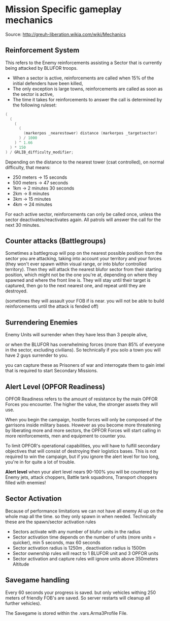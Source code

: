 # Mission Specific gameplay mechanics
Source: http://greuh-liberation.wikia.com/wiki/Mechanics

## Reinforcement System
This refers to the Enemy reinforcements assisting a Sector that is currently being attacked by BLUFOR troops.

* When a sector is active, reinforcements are called when 15% of the initial defenders have been killed,
* The only exception is large towns, reinforcements are called as soon as the sector is active,
* The time it takes for reinforcements to answer the call is determined by the following ruleset:

```cpp
(
  (
    (
      (
        (markerpos _nearestower) distance (markerpos _targetsector)
      ) / 1000
    ) ^ 1.66
  ) * 150
) / GRLIB_difficulty_modifier;
```
Depending on the distance to the nearest tower  (csat controlled), on normal difficulty, that means:

* 250 meters -> 15 seconds
* 500 meters -> 47 seconds
* 1km -> 2 minutes 30 seconds
* 2km -> 8 minutes
* 3km -> 15 minutes
* 4km -> 24 minutes

For each active sector, reinforcements can only be called once, unless the sector deactivates/reactivates again. All patrols will answer the call for the next 30 minutes.

## Counter attacks (Battlegroups)
Sometimes a battlegroup will pop on the nearest possible position from the sector you are attacking, taking into account your territory and your forces (they won't ever spawn within visual range, or into blufor controlled territory). Then they will attack the nearest blufor sector from their starting position, which might not be the one you're at, depending on where they spawned and where the front line is. They will stay until their target is captured, then go to the next nearest one, and repeat until they are destroyed.

(sometimes they will assault your FOB if is near. you will not be able to build reinforcements until the attack is fended off)

## Surrendering Enemies
Enemy Units will surrender when they have less than 3 people alive,

or when the BLUFOR has overwhelming forces (more than 85% of everyone in the sector, excluding civilians). So technically if you solo a town you will have 2 guys surrender to you.

you can capture these as Prisoners of war and interrogate them to gain intel that is required to start Secondary Missions.

## Alert Level (OPFOR Readiness)
OPFOR Readiness refers to the amount of resistance by the main OPFOR Forces you encounter. The higher the value, the stronger assets they will use.

When you begin the campaign, hostile forces will only be composed of the garrisons inside military bases. However as you become more threatening by liberating more and more sectors, the OPFOR Forces will start calling in more reinforcements, men and equipment to counter you.

To limit OPFOR's operational capabilities, you will have to fulfill secondary objectives that will consist of destroying their logistics bases. This is not required to win the campaign, but if you ignore the alert level for too long, you're in for quite a lot of trouble.

**Alert level**
when your alert level nears 90-100% you will be countered by Enemy jets, attack choppers, Battle tank squadrons, Transport choppers filled with enemies!

## Sector Activation

Because of performance limitations we can not have all enemy AI up on the whole map all the time. so they only spawn in when needed. Technically these are the spawn/sector activation rules

* Sectors activate with any number of blufor units in the radius
* Sector activation time depends on the number of units (more units = quicker), min 5 seconds, max 60 seconds
* Sector activation radius is 1250m , deactivation radius is 1500m
* Sector ownership rules will react to 1 BLUFOR unit and 3 OPFOR units
* Sector activation and capture rules will ignore units above 350meters Altitude

## Savegame handling
Every 60 seconds your progress is saved. but only vehicles withing 250 meters of friendly FOB's are saved. So server restarts will cleanup all further vehicles).

The Savegame is stored within the <profile>.vars.Arma3Profile File.
